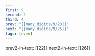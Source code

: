 ```yaml
---
first: 9
second: 2
third: 4
prev: "[[many_digits/9/23]]"
next: "[[many_digits/9/25]]"
tags: [even]
---
```

prev2-in-text: [[22]]
next2-in-text: [[26]]
